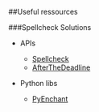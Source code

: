 ##Useful ressources  

###Spellcheck Solutions
* APIs
	* [Spellcheck](https://www.mashape.com/montanaflynn/spellcheck)
	* [AfterTheDeadline](http://www.afterthedeadline.com/api.slp)

* Python libs
	* [PyEnchant](https://pythonhosted.org/pyenchant/tutorial.html)